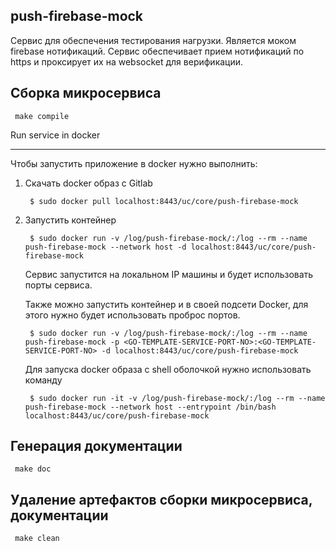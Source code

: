 ## push-firebase-mock

Сервис для обеспечения тестирования нагрузки. Является моком firebase нотификаций. 
Сервис обеспечивает прием нотификаций по https и проксирует их на websocket для верификации.

Сборка микросервиса
-----
```
 make compile
```

Run service in docker

-----

Чтобы запустить приложение в docker нужно выполнить:

1. Скачать docker образ с Gitlab

        $ sudo docker pull localhost:8443/uc/core/push-firebase-mock

2. Запустить контейнер

        $ sudo docker run -v /log/push-firebase-mock/:/log --rm --name push-firebase-mock --network host -d localhost:8443/uc/core/push-firebase-mock

   Сервис запустится на локальном IP машины и будет использовать порты сервиса.

   Также можно запустить контейнер и в своей подсети Docker, для этого нужно будет использовать проброс портов.

        $ sudo docker run -v /log/push-firebase-mock/:/log --rm --name push-firebase-mock -p <GO-TEMPLATE-SERVICE-PORT-NO>:<GO-TEMPLATE-SERVICE-PORT-NO> -d localhost:8443/uc/core/push-firebase-mock

   Для запуска docker образа с shell оболочкой нужно использовать команду

        $ sudo docker run -it -v /log/push-firebase-mock/:/log --rm --name push-firebase-mock --network host --entrypoint /bin/bash localhost:8443/uc/core/push-firebase-mock

Генерация документации
-----
```
 make doc
```

Удаление артефактов сборки микросервиса, документации
-----
```
 make clean
```
